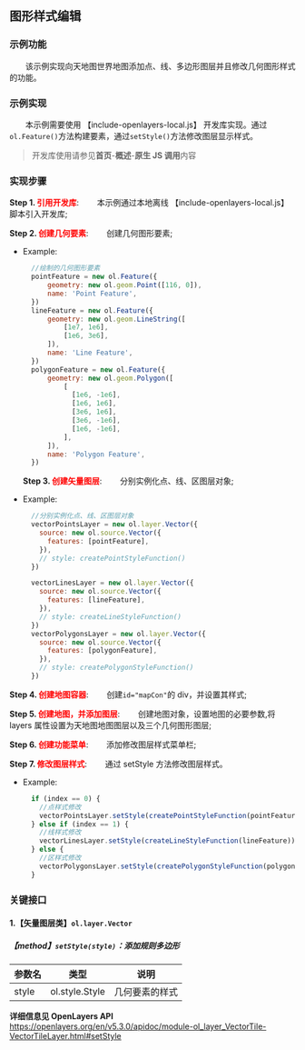 ## 图形样式编辑

### 示例功能

&ensp;&ensp;&ensp;&ensp;该示例实现向天地图世界地图添加点、线、多边形图层并且修改几何图形样式的功能。

### 示例实现

&ensp;&ensp;&ensp;&ensp;本示例需要使用 【include-openlayers-local.js】 开发库实现。通过`ol.Feature()`方法构建要素，通过`setStyle()`方法修改图层显示样式。

> 开发库使用请参见**首页**-**概述**-**原生 JS 调用**内容

### 实现步骤

**Step 1. <font color=red>引用开发库</font>**:
&ensp;&ensp;&ensp;&ensp;本示例通过本地离线 【include-openlayers-local.js】 脚本引入开发库;

**Step 2. <font color=red>创建几何要素</font>**:
&ensp;&ensp;&ensp;&ensp;创建几何图形要素;

- Example:

  ```javascript
    //绘制的几何图形要素
    pointFeature = new ol.Feature({
        geometry: new ol.geom.Point([116, 0]),
        name: 'Point Feature',
    })
    lineFeature = new ol.Feature({
        geometry: new ol.geom.LineString([
            [1e7, 1e6],
            [1e6, 3e6],
        ]),
        name: 'Line Feature',
    })
    polygonFeature = new ol.Feature({
        geometry: new ol.geom.Polygon([
            [
              [1e6, -1e6],
              [1e6, 1e6],
              [3e6, 1e6],
              [3e6, -1e6],
              [1e6, -1e6],
            ],
        ]),
        name: 'Polygon Feature',
    })
  ```

  **Step 3. <font color=red>创建矢量图层</font>**:
  &ensp;&ensp;&ensp;&ensp;分别实例化点、线、区图层对象;

- Example:

  ```javascript
    //分别实例化点、线、区图层对象
    vectorPointsLayer = new ol.layer.Vector({
      source: new ol.source.Vector({
        features: [pointFeature],
      }),
      // style: createPointStyleFunction()
    })

    vectorLinesLayer = new ol.layer.Vector({
      source: new ol.source.Vector({
        features: [lineFeature],
      }),
      // style: createLineStyleFunction()
    })
    vectorPolygonsLayer = new ol.layer.Vector({
      source: new ol.source.Vector({
        features: [polygonFeature],
      }),
      // style: createPolygonStyleFunction()
    })
  ```

**Step 4. <font color=red>创建地图容器</font>**:
&ensp;&ensp;&ensp;&ensp;创建`id="mapCon"`的 div，并设置其样式;

**Step 5. <font color=red>创建地图，并添加图层</font>**:
&ensp;&ensp;&ensp;&ensp;创建地图对象，设置地图的必要参数,将 layers 属性设置为天地图地图图层以及三个几何图形图层;

**Step 6. <font color=red>创建功能菜单</font>**:
&ensp;&ensp;&ensp;&ensp;添加修改图层样式菜单栏;

**Step 7. <font color=red>修改图层样式</font>**:
&ensp;&ensp;&ensp;&ensp;通过 setStyle 方法修改图层样式。

- Example:

  ```javascript
    if (index == 0) {
      //点样式修改
      vectorPointsLayer.setStyle(createPointStyleFunction(pointFeature))
    } else if (index == 1) {
      //线样式修改
      vectorLinesLayer.setStyle(createLineStyleFunction(lineFeature))
    } else {
      //区样式修改
      vectorPolygonsLayer.setStyle(createPolygonStyleFunction(polygonFeature))
    }
  ```

### 关键接口

#### 1.【矢量图层类】`ol.layer.Vector`

##### 【method】`setStyle(style)`：添加规则多边形

| 参数名 | 类型           | 说明           |
| ------ | -------------- | -------------- |
| style  | ol.style.Style | 几何要素的样式 |

**详细信息见 OpenLayers API**
https://openlayers.org/en/v5.3.0/apidoc/module-ol_layer_VectorTile-VectorTileLayer.html#setStyle
